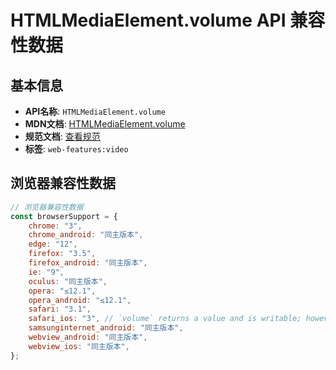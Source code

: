 # HTMLMediaElement.volume API 兼容性数据

## 基本信息

- **API名称**: `HTMLMediaElement.volume`
- **MDN文档**: [HTMLMediaElement.volume](https://developer.mozilla.org/docs/Web/API/HTMLMediaElement/volume)
- **规范文档**: [查看规范](https://html.spec.whatwg.org/multipage/media.html#dom-media-volume-dev)
- **标签**: `web-features:video`

## 浏览器兼容性数据

```javascript
// 浏览器兼容性数据
const browserSupport = {
    chrome: "3",
    chrome_android: "同主版本",
    edge: "12",
    firefox: "3.5",
    firefox_android: "同主版本",
    ie: "9",
    oculus: "同主版本",
    opera: "≤12.1",
    opera_android: "≤12.1",
    safari: "3.1",
    safari_ios: "3", // `volume` returns a value and is writable; however, the value is always 1, and setting a value has no...,
    samsunginternet_android: "同主版本",
    webview_android: "同主版本",
    webview_ios: "同主版本",
};

```

